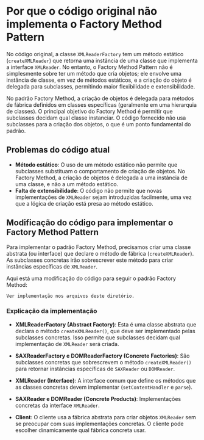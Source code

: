 # Por que o código original não implementa o Factory Method Pattern

No código original, a classe `XMLReaderFactory` tem um método estático (`createXMLReader`) que retorna uma instância de uma classe que implementa a interface `XMLReader`. No entanto, o Factory Method Pattern não é simplesmente sobre ter um método que cria objetos; ele envolve uma instância de classe, em vez de métodos estáticos, e a criação do objeto é delegada para subclasses, permitindo maior flexibilidade e extensibilidade.

No padrão Factory Method, a criação de objetos é delegada para métodos de fábrica definidos em classes específicas (geralmente em uma hierarquia de classes). O principal objetivo do Factory Method é permitir que subclasses decidam qual classe instanciar. O código fornecido não usa subclasses para a criação dos objetos, o que é um ponto fundamental do padrão.

## Problemas do código atual

- **Método estático**: O uso de um método estático não permite que subclasses substituam o comportamento de criação de objetos. No Factory Method, a criação de objetos é delegada a uma instância de uma classe, e não a um método estático.
- **Falta de extensibilidade**: O código não permite que novas implementações de `XMLReader` sejam introduzidas facilmente, uma vez que a lógica de criação está presa ao método estático.

## Modificação do código para implementar o Factory Method Pattern

Para implementar o padrão Factory Method, precisamos criar uma classe abstrata (ou interface) que declare o método de fábrica (`createXMLReader`). As subclasses concretas irão sobrescrever este método para criar instâncias específicas de `XMLReader`.

Aqui está uma modificação do código para seguir o padrão Factory Method: 

`Ver implementação nos arquivos deste diretório.`
### Explicação da implementação

- **XMLReaderFactory (Abstract Factory)**: Esta é uma classe abstrata que declara o método `createXMLReader()`, que deve ser implementado pelas subclasses concretas. Isso permite que subclasses decidam qual implementação de `XMLReader` será criada.

- **SAXReaderFactory e DOMReaderFactory (Concrete Factories)**: São subclasses concretas que sobrescrevem o método `createXMLReader()` para retornar instâncias específicas de `SAXReader` ou `DOMReader`.

- **XMLReader (Interface)**: A interface comum que define os métodos que as classes concretas devem implementar (`setContentHandler` e `parse`).

- **SAXReader e DOMReader (Concrete Products)**: Implementações concretas da interface `XMLReader`.

- **Client**: O cliente usa a fábrica abstrata para criar objetos `XMLReader` sem se preocupar com suas implementações concretas. O cliente pode escolher dinamicamente qual fábrica concreta usar.